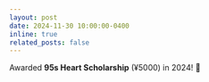 ```yaml
---
layout: post
date: 2024-11-30 10:00:00-0400
inline: true
related_posts: false
---
```


Awarded **95s Heart Scholarship** (¥5000) in 2024! 🎉